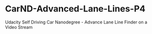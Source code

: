 # CarND-Advanced-Lane-Lines-P4
Udacity Self Driving Car Nanodegree - Advance Lane Line Finder on a Video Stream
